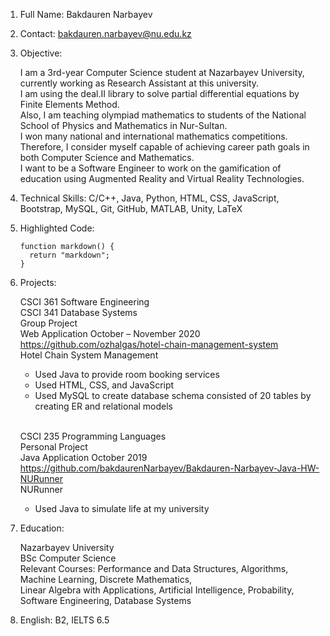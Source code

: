 1.  Full Name: Bakdauren Narbayev

2.  Contact: bakdauren.narbayev@nu.edu.kz

3.  Objective: 

    I am a 3rd-year Computer Science student at Nazarbayev University, currently working as Research Assistant at this university.  
    I am using the deal.II library to solve partial differential equations by Finite Elements Method.  
    Also, I am teaching olympiad mathematics to students of the National School of Physics and Mathematics in Nur-Sultan.  
    I won many national and international mathematics competitions.  
    Therefore, I consider myself capable of achieving career path goals in both Computer Science and Mathematics.  
    I want to be a Software Engineer to work on the gamification of education using Augmented Reality and Virtual Reality Technologies.  
    
4.  Technical Skills: C/C++, Java, Python, HTML, CSS, JavaScript, Bootstrap, MySQL, Git, GitHub, MATLAB, Unity, LaTeX

5.  Highlighted Code:
    ```
    function markdown() {
      return "markdown";
    }
    ```
    
6.  Projects:

    CSCI 361 Software Engineering  
    CSCI 341 Database Systems  
    Group Project  
    Web Application	October – November 2020  
    https://github.com/ozhalgas/hotel-chain-management-system  
    Hotel Chain System Management    
    * Used Java to provide room booking services  
    * Used HTML, CSS, and JavaScript  
    * Used MySQL to create database schema consisted of 20 tables by creating ER and relational models  
    
    <br>
    
    CSCI 235 Programming Languages  
    Personal Project  
    Java Application	October 2019  
    https://github.com/bakdaurenNarbayev/Bakdauren-Narbayev-Java-HW-NURunner   
    NURunner  
    * Used Java to simulate life at my university  

7.  Education: 

    Nazarbayev University  
    BSc Computer Science  
    Relevant Courses: Performance and Data Structures, Algorithms, Machine Learning, Discrete Mathematics,   
                      Linear Algebra with Applications, Artificial Intelligence, Probability, Software Engineering, Database Systems  

8.  English: B2, IELTS 6.5
